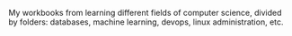 My workbooks from learning different fields of computer science, divided by folders: databases, machine learning, devops, linux administration, etc.
